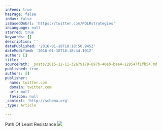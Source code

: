 ```yaml
---
inFeed: true
hasPage: false
inNav: false
isBasedOnUrl: 'https://twitter.com/POLRstrategies'
inLanguage: null
starred: true
keywords: []
description: ''
datePublished: '2016-01-18T18:18:50.945Z'
dateModified: '2016-01-18T18:18:44.101Z'
author: []
title: ''
sourcePath: _posts/2015-12-11-32a79179-697b-40eb-baa4-129547f1fb54.md
published: true
authors: []
publisher:
  name: twitter.com
  domain: twitter.com
  url: null
  favicon: null
_context: 'http://schema.org'
_type: Article

---
```

Path Of Least Resistance
![](https://pbs.twimg.com/profile_images/656131022900166656/PZVIRV4b.png)